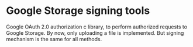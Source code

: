 Google Storage signing tools
====================
Google OAuth 2.0 authorization c library, to perform authorized requests to Google Storage.
By now, only uploading a file is implemented. But signing mechanism is the same for all methods.
